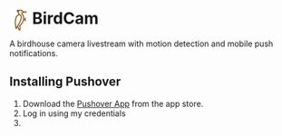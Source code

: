 # BirdCam <img style='float: left;' src='static/bird72.png' width='40'>
A birdhouse camera livestream with motion detection and mobile push notifications. 

## Installing Pushover

1. Download the [Pushover App](https://apps.apple.com/us/app/pushover-notifications/id506088175?ls=1) from the app store.
2. Log in using my credentials
3. 